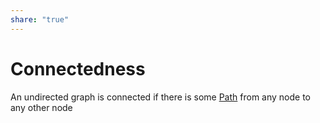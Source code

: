 ```yaml
---  
share: "true"  
---  
```

# Connectedness  
  
An undirected graph is connected if there is some [Path](./Path.md) from any node to any other node